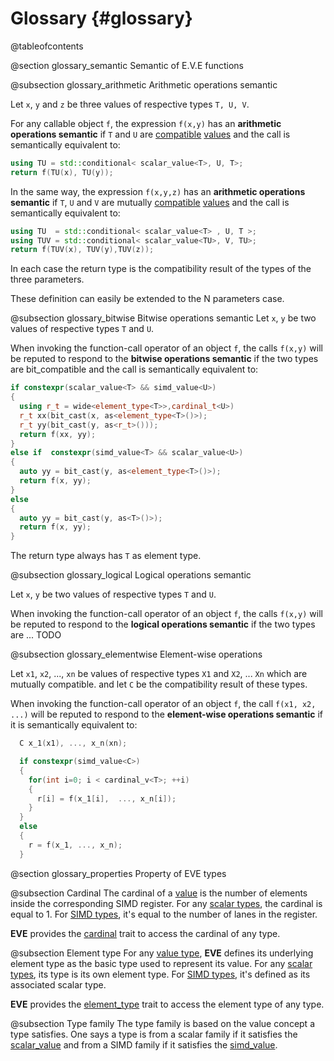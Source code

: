 Glossary {#glossary}
========

@tableofcontents

@section glossary_semantic Semantic of E.V.E functions

@subsection glossary_arithmetic Arithmetic operations semantic

Let `x`, `y` and `z` be three values of respective types `T, U, V`.

For any callable object `f`, the expression `f(x,y)` has an **arithmetic operations semantic**
if `T` and `U`  are [compatible](../../concepts.html#compatible) [values](../../concepts.html#value)
and the call is semantically equivalent to:

~~~~~~~~~~~~~~~~~~~~~~~~~~~~~~~~~~~~~~~~ c++
using TU = std::conditional< scalar_value<T>, U, T>;
return f(TU(x), TU(y));
~~~~~~~~~~~~~~~~~~~~~~~~~~~~~~~~~~~~~~~~

In the same way, the expression `f(x,y,z)` has an **arithmetic operations semantic**
if `T`, `U` and `V` are mutually [compatible](../../concepts/compatible.html)
[values](../../concepts/value.html) and the call is semantically equivalent to:

~~~~~~~~~~~~~~~~~~~~~~~~~~~~~~~~~~~~~~~~ c++
using TU  = std::conditional< scalar_value<T> , U, T >;
using TUV = std::conditional< scalar_value<TU>, V, TU>;
return f(TUV(x), TUV(y),TUV(z));
~~~~~~~~~~~~~~~~~~~~~~~~~~~~~~~~~~~~~~~~

In each case the return type is the compatibility result of the types of the three parameters.

These definition can easily be extended to the N parameters case.

@subsection glossary_bitwise Bitwise operations semantic
Let `x`, `y` be two values of respective types `T` and `U`.

When invoking the function-call operator of an object `f`,  the calls `f(x,y)`
will be reputed to respond to the **bitwise operations semantic**
if the two types are bit_compatible and the call is semantically equivalent to:

~~~~~~~~~~~~~~~~~~~~~~~~~~~~~~~~~~~~~~~~ c++
if constexpr(scalar_value<T> && simd_value<U>)
{
  using r_t = wide<element_type<T>>,cardinal_t<U>)
  r_t xx(bit_cast(x, as<element_type<T>()>);
  r_t yy(bit_cast(y, as<r_t>()));
  return f(xx, yy);
}
else if  constexpr(simd_value<T> && scalar_value<U>)
{
  auto yy = bit_cast(y, as<element_type<T>()>);
  return f(x, yy);
}
else
{
  auto yy = bit_cast(y, as<T>()>);
  return f(x, yy);
}
~~~~~~~~~~~~~~~~~~~~~~~~~~~~~~~~~~~~~~~~

The return type always has `T` as element type.

@subsection glossary_logical Logical operations semantic

Let `x`, `y` be two values of respective types `T` and `U`.

When invoking the function-call operator of an object `f`,  the calls `f(x,y)`
will be reputed to respond to the **logical operations semantic**
if the two types are ... TODO

@subsection glossary_elementwise Element-wise operations

Let `x1`, `x2`, ..., `xn` be  values of respective types `X1` and `X2`, ... `Xn` which are mutually compatible.
and let `C` be the compatibility result of these types.

When invoking the function-call operator of an object `f`, the call `f(x1, x2, ...)` will be reputed to
respond to the **element-wise operations semantic** if it is semantically equivalent to:

~~~~~~~~~~~~~~~~~~~~~~~~~~~~~~~~~~~~~~~~ c++
  C x_1(x1), ..., x_n(xn);

  if constexpr(simd_value<C>)
  {
    for(int i=0; i < cardinal_v<T>; ++i)
    {
      r[i] = f(x_1[i],  ..., x_n[i]);
    }
  }
  else
  {
    r = f(x_1, ..., x_n);
  }
~~~~~~~~~~~~~~~~~~~~~~~~~~~~~~~~~~~~~~~~

@section glossary_properties Property of EVE types

@subsection Cardinal
The cardinal of a [value](reference/concepts.html#value) is the number of elements inside the
corresponding SIMD register. For any [scalar types](reference/concepts.html#scalar_value), the
cardinal is equal to 1. For [SIMD types](reference/concepts.html#simd_value), it's equal to the
number of lanes in the register.

**EVE** provides the [cardinal](reference/types/traits.html#cardinal) trait to access the cardinal
of any type.

@subsection Element type
For any [value type](reference/concepts.html#value), **EVE** defines its underlying element type as
the basic type used to represent its value. For any [scalar types](reference/concepts.html#scalar_value),
its type is its own element type. For [SIMD types](reference/concepts.html#simd_value), it's defined
as its associated scalar type.

**EVE** provides the [element_type](reference/types/traits.html#element_type) trait to access the
element type of any type.

@subsection Type family
The type family is based on the value concept a type satisfies. One says a type is from a scalar
family if it satisfies the [scalar_value](reference/concepts.html#scalar_value) and from a SIMD
family if it satisfies the [simd_value](reference/concepts.html#simd_value).
